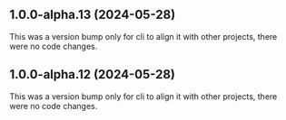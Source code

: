 ## 1.0.0-alpha.13 (2024-05-28)

This was a version bump only for cli to align it with other projects, there were no code changes.

## 1.0.0-alpha.12 (2024-05-28)

This was a version bump only for cli to align it with other projects, there were no code changes.